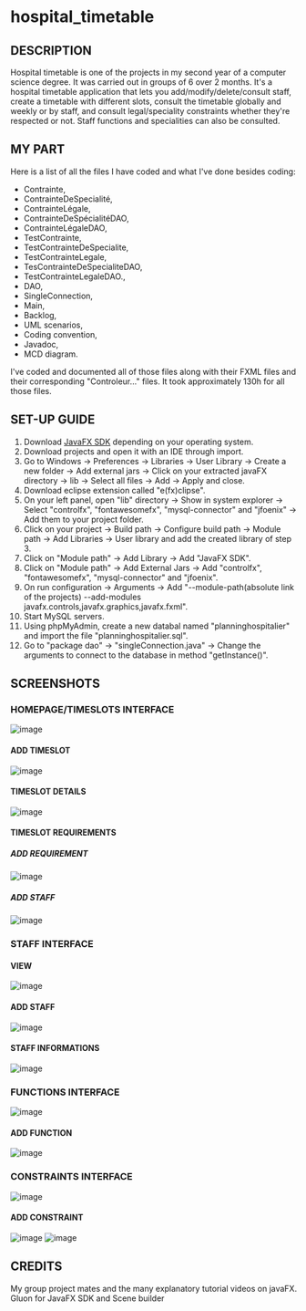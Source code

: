 # hospital_timetable

## DESCRIPTION
Hospital timetable is one of the projects in my second year of a computer science degree.  It was carried out in groups of 6 over 2 months. 
It's a hospital timetable application that lets you add/modify/delete/consult staff, create a timetable with different slots, consult the timetable globally and weekly or by staff, and consult legal/speciality constraints whether they're respected or not. Staff functions and specialities can also be consulted.

## MY PART
Here is a list of all the files I have coded and what I've done besides coding:
-  Contrainte,
-  ContrainteDeSpecialité,
-  ContrainteLégale,
-  ContrainteDeSpécialitéDAO,
-  ContrainteLégaleDAO,
-  TestContrainte,
-  TestContrainteDeSpecialite,
-  TestContrainteLegale,
-  TesContrainteDeSpecialiteDAO,
-  TestContrainteLegaleDAO.,
-  DAO,
-  SingleConnection,
-  Main,
-  Backlog,
-  UML scenarios,
-  Coding convention,
-  Javadoc,
-  MCD diagram.

I've coded and documented all of those files along with their FXML files and their corresponding "Controleur..." files. It took approximately 130h for all those files.

## SET-UP GUIDE
1. Download [JavaFX SDK](https://gluonhq.com/products/javafx/) depending on your operating system.
2. Download projects and open it with an IDE through import.
3. Go to Windows -> Preferences -> Libraries -> User Library -> Create a new folder -> Add external jars -> Click on your extracted javaFX directory -> lib -> Select all files -> Add   -> Apply and close.
4. Download eclipse extension called "e(fx)clipse".
5. On your left panel, open "lib" directory -> Show in system explorer -> Select "controlfx", "fontawesomefx", "mysql-connector" and "jfoenix" -> Add them to your project folder.
6. Click on your project -> Build path -> Configure build path -> Module path -> Add Libraries -> User library and add the created library of step 3.
7.  Click on "Module path" -> Add Library -> Add "JavaFX SDK".
8.  Click on "Module path" -> Add External Jars -> Add "controlfx", "fontawesomefx", "mysql-connector" and "jfoenix".
9.  On run configuration -> Arguments -> Add "--module-path(absolute link of the projects) --add-modules javafx.controls,javafx.graphics,javafx.fxml".
10.  Start MySQL servers.
11.  Using phpMyAdmin, create a new databal named "planninghospitalier" and import the file "planninghospitalier.sql".
12.  Go to "package dao" -> "singleConnection.java" -> Change the arguments to connect to the database in method "getInstance()".

## SCREENSHOTS
### HOMEPAGE/TIMESLOTS INTERFACE
![image](https://github.com/user-attachments/assets/577625d6-3d5c-419e-917f-1db5ff17523f)
#### ADD TIMESLOT
![image](https://github.com/user-attachments/assets/2c85c4bd-3749-4658-bb96-32ba783bf1ec)
#### TIMESLOT DETAILS
![image](https://github.com/user-attachments/assets/7b09ea7a-4df1-4a6f-a61f-b47f567c6ff1)
#### TIMESLOT REQUIREMENTS
##### ADD REQUIREMENT
![image](https://github.com/user-attachments/assets/6ae353fa-f01a-4499-b903-d11fe5a666ba)
##### ADD STAFF
![image](https://github.com/user-attachments/assets/d5ed54c6-d26d-41db-9e04-f9e32cdaa383)
### STAFF INTERFACE
#### VIEW
![image](https://github.com/user-attachments/assets/33bfe8f9-1ec1-4569-a360-5f8e3207c5ee)
#### ADD STAFF
![image](https://github.com/user-attachments/assets/8fda69f2-23d6-484d-b25b-8a068409d843)
#### STAFF INFORMATIONS
![image](https://github.com/user-attachments/assets/3f2fae64-0352-4ad6-94ca-a64fe32335f7)
### FUNCTIONS INTERFACE
![image](https://github.com/user-attachments/assets/1792f80f-cbb2-4617-bfb8-0949623d946d)
#### ADD FUNCTION
![image](https://github.com/user-attachments/assets/4c1af257-0bf9-40bb-9bdd-19acf10e0ff8)
### CONSTRAINTS INTERFACE
![image](https://github.com/user-attachments/assets/ebc20fc2-194f-4df3-8990-811ffe023727)
#### ADD CONSTRAINT
![image](https://github.com/user-attachments/assets/d053aa52-ed3a-482b-b863-3bf15a1a88e7)
![image](https://github.com/user-attachments/assets/7e9fccc0-f86e-437b-b34b-fba5d0416910)

## CREDITS
My group project mates and the many explanatory tutorial videos on javaFX.
Gluon for JavaFX SDK and Scene builder
